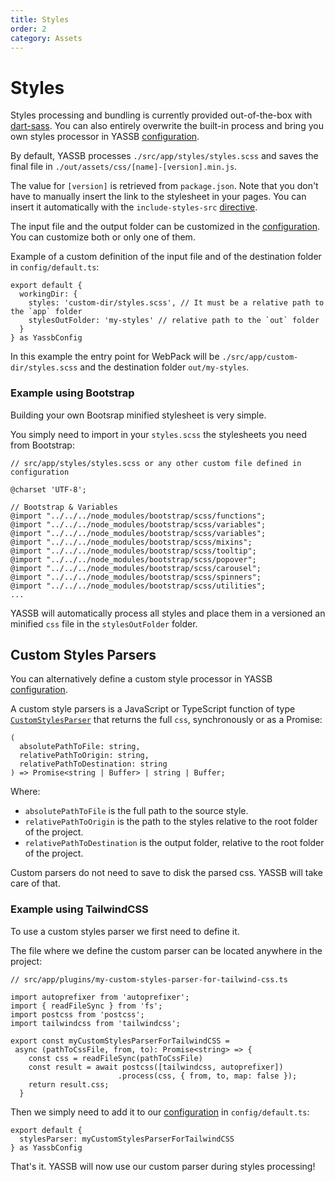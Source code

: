 ```yaml
---
title: Styles
order: 2
category: Assets
---
```

# Styles

Styles processing and bundling is currently provided out-of-the-box with [dart-sass](https://sass-lang.com/dart-sass). You can also entirely overwrite the built-in process and bring you own styles processor in YASSB [configuration]({{url-to="configuration"}}).

By default, YASSB processes `./src/app/styles/styles.scss` and saves the final file in `./out/assets/css/[name]-[version].min.js`.

The value for `[version]` is retrieved from `package.json`. Note that you don't have to manually insert the link to the stylesheet in your pages. You can insert it automatically with the `include-styles-src` [directive]({{url-to="includeStylesSrc"}}).

The input file and the output folder can be customized in the [configuration]({{url-to="configuration"}}). You can customize both or only one of them.

Example of a custom definition of the input file and of the destination folder in `config/default.ts`:

    export default {
      workingDir: {
        styles: 'custom-dir/styles.scss', // It must be a relative path to the `app` folder
        stylesOutFolder: 'my-styles' // relative path to the `out` folder
      }
    } as YassbConfig

In this example the entry point for WebPack will be `./src/app/custom-dir/styles.scss` and the destination folder `out/my-styles`.

### Example using Bootstrap

Building your own Bootsrap minified stylesheet is very simple. 

You simply need to import in your `styles.scss` the stylesheets you need from Bootstrap:

    // src/app/styles/styles.scss or any other custom file defined in configuration

    @charset 'UTF-8';

    // Bootstrap & Variables
    @import "../../../node_modules/bootstrap/scss/functions";
    @import "../../../node_modules/bootstrap/scss/variables";
    @import "../../../node_modules/bootstrap/scss/variables";
    @import "../../../node_modules/bootstrap/scss/mixins";
    @import "../../../node_modules/bootstrap/scss/tooltip";
    @import "../../../node_modules/bootstrap/scss/popover";
    @import "../../../node_modules/bootstrap/scss/carousel";
    @import "../../../node_modules/bootstrap/scss/spinners";
    @import "../../../node_modules/bootstrap/scss/utilities";
    ...

YASSB will automatically process all styles and place them in a versioned an minified `css` file in the `stylesOutFolder` folder.

## Custom Styles Parsers

You can alternatively define a custom style processor in YASSB [configuration]({{url-to="configuration"}}).

A custom style parsers is a JavaScript or TypeScript function of type [`CustomStylesParser`]({{url-to="yassb.html#customstylesparser"}}) that returns the full `css`, synchronously or as a Promise: 

    (
      absolutePathToFile: string,
      relativePathToOrigin: string, 
      relativePathToDestination: string
    ) => Promise<string | Buffer> | string | Buffer;

Where:
- `absolutePathToFile` is the full path to the source style.
- `relativePathToOrigin` is the path to the styles relative to the root folder of the project.
- `relativePathToDestination` is the output folder, relative to the root folder of the project.

Custom parsers do not need to save to disk the parsed css. YASSB will take care of that.

### Example using TailwindCSS

To use a custom styles parser we first need to define it. 

The file where we define the custom parser can be located anywhere in the project:

    // src/app/plugins/my-custom-styles-parser-for-tailwind-css.ts

    import autoprefixer from 'autoprefixer';
    import { readFileSync } from 'fs';
    import postcss from 'postcss';
    import tailwindcss from 'tailwindcss';

    export const myCustomStylesParserForTailwindCSS =
     async (pathToCssFile, from, to): Promise<string> => {
        const css = readFileSync(pathToCssFile)
        const result = await postcss([tailwindcss, autoprefixer])
                            .process(css, { from, to, map: false });
        return result.css;
      }

Then we simply need to add it to our [configuration]({{url-to="configuration"}}) in `config/default.ts`:

    export default {
      stylesParser: myCustomStylesParserForTailwindCSS
    } as YassbConfig

That's it. YASSB will now use our custom parser during styles processing!